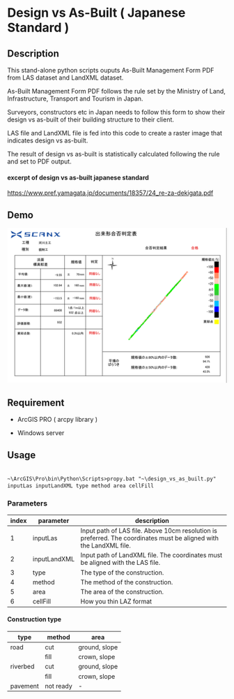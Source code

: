 # Design vs As-Built ( Japanese Standard )

## Description


This stand-alone python scripts ouputs As-Built Management Form PDF from LAS dataset and LandXML dataset.

As-Built Management Form PDF follows the rule set by the Ministry of Land, Infrastructure, Transport and Tourism in Japan.

Surveyors, constructors etc in Japan needs to follow this form to show their design vs as-built of their building structure to their client.

LAS file and LandXML file is fed into this code to create a raster image that indicates design vs as-built.

The result of design vs as-built is statistically calculated following the rule and set to PDF output.


#### excerpt of design vs as-built japanese standard

https://www.pref.yamagata.jp/documents/18357/24_re-za-dekigata.pdf

  

## Demo

![dvsab](dvsab.png)

  
  

## Requirement

- ArcGIS PRO ( arcpy library )

- Windows server

  

## Usage

```

~\ArcGIS\Pro\bin\Python\Scripts>propy.bat "~\design_vs_as_built.py" inputLas inputLandXML type method area cellFill

```

### Parameters

| index | parameter |description|
|--|--|--|
| 1 | inputLas | Input path of LAS file. Above 10cm resolution is preferred. The coordinates must be aligned with the LandXML file. |
| 2 | inputLandXML | Input path of LandXML file. The coordinates must be aligned with the LAS file. |
| 3 | type | The type of the construction.   |
| 4 | method | The method of the construction.  |
| 5 | area | The area of the construction. |
| 6 | cellFill | How you thin LAZ format  |

#### Construction type
| type | method | area |
|--|--|--|
| road | cut | ground, slope|
| | fill | crown, slope |
| riverbed | cut | ground, slope |
|  | fill | crown, slope |
| pavement | not ready | - |

  